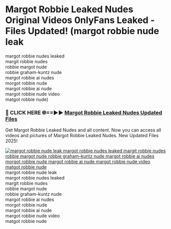 # Margot Robbie Leaked Nudes Original Videos 0nlyFans Leaked - Files Updated! (margot robbie nude leak<br>
margot robbie nudes leaked<br>
margit robbie nudes<br>
robbie margot nude<br>
robbie graham-kuntz nude<br>
margot robbie ai nudes<br>
morgot robbie nude<br>
margot robbie ai nude<br>
margot robbie nude video<br>
matgot robbie nude)

<h3>🔴 CLICK HERE 🌐==►► <a href="https://tinyurl.com/2p9ay9w9" rel="nofollow">Margot Robbie Leaked Nudes Updated Files</a></h3>

Get Margot Robbie Leaked Nudes and all content. Now you can access all videos and pictures of Margot Robbie Leaked Nudes. New Updated Files 2025!

[![margot robbie nude leak<br>
margot robbie nudes leaked<br>
margit robbie nudes<br>
robbie margot nude<br>
robbie graham-kuntz nude<br>
margot robbie ai nudes<br>
morgot robbie nude<br>
margot robbie ai nude<br>
margot robbie nude video<br>
matgot robbie nude](https://i.imgur.com/KQgVmj3.gif)](https://tinyurl.com/2p9ay9w9)
margot robbie nude leak<br>
margot robbie nudes leaked<br>
margit robbie nudes<br>
robbie margot nude<br>
robbie graham-kuntz nude<br>
margot robbie ai nudes<br>
morgot robbie nude<br>
margot robbie ai nude<br>
margot robbie nude video<br>
matgot robbie nude